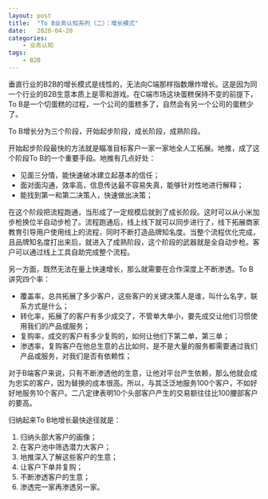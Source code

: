 ```yaml
---
layout: post
title:  "To B业务认知系列（二）：增长模式"
date:   2020-04-20
categories:
    - 业务认知
tags:
    - B2B
---
```


垂直行业的B2B的增长模式是线性的，无法向C端那样指数爆炸增长。这是因为同一个行业的B2B生意本质上是零和游戏。在C端市场这块蛋糕保持不变的前提下，To B是一个切蛋糕的过程，一个公司的蛋糕多了，自然会有另一个公司的蛋糕少了。  
  
To B增长分为三个阶段，开始起步阶段，成长阶段，成熟阶段。  
  
开始起步阶段最快的方法就是瞄准目标客户一家一家地全人工拓展。地推，成了这个阶段To B的一个重要手段。地推有几点好处：
- 见面三分情，能快速破冰建立起基本的信任；  
- 面对面沟通，效率高，信息传达最不容易失真，能够针对性地进行解释；  
- 能找到第一和第二决策人，快速做出决策； 
   
在这个阶段把流程跑通，当形成了一定规模后就到了成长阶段。这时可以从小米加步枪换位半自动步枪了。流程跑通后，线上线下就可以同步进行了，线下拓展商家教育引导用户使用线上的流程，同时不断打造品牌知名度。当整个流程优化完成，且品牌知名度打出来后，就进入了成熟阶段，这个阶段的武器就是全自动步枪。客户可以通过线上工具自助完成整个流程。    
  
另一方面，既然无法在量上快速增长，那么就需要在合作深度上不断渗透。To B讲究四个率：
- 覆盖率，总共拓展了多少客户，这些客户的关键决策人是谁，叫什么名字，联系方式是什么；  
- 转化率，拓展了的客户有多少成交了，不管单大单小，要先成交让他们习惯使用我们的产品或服务；  
- 复购率，成交的客户有多少复购的，如何让他们下第二单，第三单；  
- 渗透率，复购客户在他总生意的占比如何，是不是大量的服务都需要通过我们产品或服务，对我们是否有依赖性；  

对于B端客户来说，只有不断渗透他的生意，让他对平台产生依赖，那么他就会成为忠实的客户，因为替换的成本很高。所以，与其泛泛地服务100个客户，不如好好地服务10个客户。二八定律表明10个头部客户产生的交易额往往比100腰部客户的要高。  
  
归纳起来To B地增长最快途径就是：  
1. 归纳头部大客户的画像；  
2. 在客户池中筛选潜力大客户；  
3. 地推深入了解这些客户的生意；
4. 让客户下单并复购；
5. 不断渗透客户的生意；  
6. 渗透完一家再渗透另一家。




